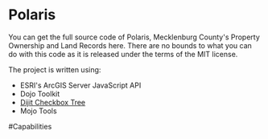 Polaris
=======

You can get the full source code of Polaris, Mecklenburg County's Property Ownership and Land Records here. There are no bounds to what you can do with this code as it is released under the terms of the MIT license.

The project is written using:
* ESRI's ArcGIS Server JavaScript API
* Dojo Toolkit
* <a href="http://www.thejekels.com/dojo/cbtree_AMD.html" target="_blank">Dijit Checkbox Tree</a>
* Mojo Tools

#Capabilities




